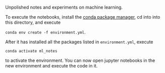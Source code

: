 Unpolished notes and experiments on machine learning.

To execute the notebooks, install the [conda package manager](https://docs.conda.io/en/latest/miniconda.html), cd into into this directory, and execute

`conda env create -f environment.yml`.

After it has installed all the packages listed in `environment.yml`, execute

`conda activate ml_notes`

to activate the environment. You can now open jupyter notebooks in the new environment and execute the code in it.